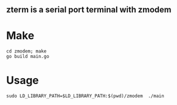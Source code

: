 zterm is a serial port terminal with zmodem
-------------------------------------------

Make
====

    cd zmodem; make 
	go build main.go

Usage
====

    sudo LD_LIBRARY_PATH=$LD_LIBRARY_PATH:$(pwd)/zmodem  ./main 


